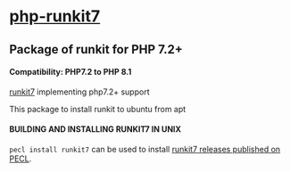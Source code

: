 [php-runkit7](https://github.com/diepxuan/php-runkit7)
=====
Package of runkit for PHP 7.2+
-----

#### Compatibility: PHP7.2 to PHP 8.1

[runkit7](https://pecl.php.net/package/runkit7) implementing php7.2+ support

This package to install runkit to ubuntu from apt

#### BUILDING AND INSTALLING RUNKIT7 IN UNIX

`pecl install runkit7` can be used to install [runkit7 releases published on PECL](https://pecl.php.net/package/runkit7).
